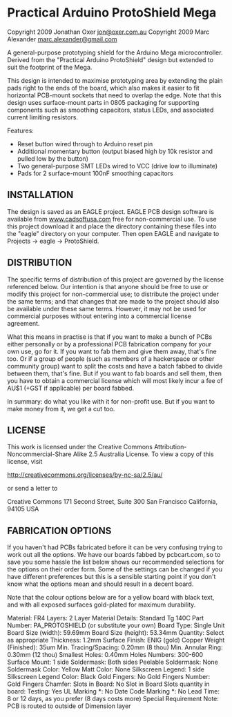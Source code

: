 Practical Arduino ProtoShield Mega
==================================
Copyright 2009 Jonathan Oxer <jon@oxer.com.au>
Copyright 2009 Marc Alexander <marc.alexander@gmail.com>

A general-purpose prototyping shield for the Arduino Mega
microcontroller. Derived from the "Practical Arduino ProtoShield"
design but extended to suit the footprint of the Mega.

This design is intended to maximise prototyping area by extending the
plain pads right to the ends of the board, which also makes it easier
to fit horizontal PCB-mount sockets that need to overlap the edge. Note
that this design uses surface-mount parts in 0805 packaging for
supporting components such as smoothing capacitors, status LEDs, and
associated current limiting resistors.

Features:
 * Reset button wired through to Arduino reset pin
 * Additional momentary button (output biased high by 10k resistor and
   pulled low by the button)
 * Two general-purpose SMT LEDs wired to VCC (drive low to illuminate)
 * Pads for 2 surface-mount 100nF smoothing capacitors


INSTALLATION
------------
The design is saved as an EAGLE project. EAGLE PCB design software is
available from www.cadsoftusa.com free for non-commercial use. To use
this project download it and place the directory containing these files
into the "eagle" directory on your computer. Then open EAGLE and
navigate to Projects -> eagle -> ProtoShield.


DISTRIBUTION
------------
The specific terms of distribution of this project are governed by the
license referenced below. Our intention is that anyone should be free
to use or modify this project for non-commercial use; to distribute the
project under the same terms; and that changes that are made to the
project should also be available under these same terms. However, it may
not be used for commercial purposes without entering into a commercial
license agreement.

What this means in practise is that if you want to make a bunch of PCBs
either personally or by a professional PCB fabrication company for your
own use, go for it. If you want to fab them and give them away, that's
fine too. Or if a group of people (such as members of a hackerspace or
other community group) want to split the costs and have a batch fabbed
to divide between them, that's fine. But if you want to fab boards and
sell them, then you have to obtain a commercial license which will most
likely incur a fee of AU$1 (+GST if applicable) per board fabbed.

In summary: do what you like with it for non-profit use. But if you want
to make money from it, we get a cut too.


LICENSE
-------
This work is licensed under the Creative Commons Attribution-
Noncommercial-Share Alike 2.5 Australia License. To view a copy of this
license, visit

  http://creativecommons.org/licenses/by-nc-sa/2.5/au/

or send a letter to

  Creative Commons
  171 Second Street, Suite 300
  San Francisco
  California, 94105
  USA


FABRICATION OPTIONS
-------------------
If you haven't had PCBs fabricated before it can be very confusing
trying to work out all the options. We have our boards fabbed by
pcbcart.com, so to save you some hassle the list below shows our
recommended selections for the options on their order form. Some of the
settings can be changed if you have different preferences but this is a
sensible starting point if you don't know what the options mean and
should result in a decent board.

Note that the colour options below are for a yellow board with black
text, and with all exposed surfaces gold-plated for maximum durability.

Material:                 FR4
Layers:                   2 Layer
Material Details:         Standard Tg 140C
Part Number:              PA_PROTOSHIELD (or substitute your own)
Board Type:               Single Unit
Board Size (width):       59.69mm
Board Size (height):      53.34mm
Quantity:                 Select as appropriate
Thickness:                1.2mm
Surface Finish:           ENIG (gold)
Copper Weight (Finished): 35um
Min. Tracing/Spacing:     0.20mm    (8 thou)
Min. Annular Ring:        0.30mm    (12 thou)
Smallest Holes:           0.40mm
Holes Numbers:            300-600
Surface Mount:            1 side
Soldermask:               Both sides
Peelable Soldermask:      None
Soldermask Color:         Yellow
Matt Color:               None
Silkscreen Legend:        1 side
Silkscreen Legend Color:  Black
Gold Fingers:             No
Gold Fingers Number:
Gold Fingers Chamfer:
Slots in Board:           No Slot in Board
Slots quantity in board:
Testing:                  Yes
UL Marking *:             No
Date Code Marking *:      No
Lead Time:                8 or 12 days, as you prefer (8 days costs more)
Special Requirement Note: PCB is routed to outside of Dimension layer
